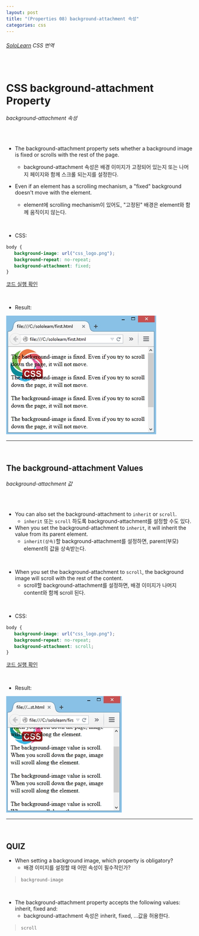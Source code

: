 ```yaml
---
layout: post
title: "(Properties 08) background-attachment 속성"
categories: css
---
```


###### [SoloLearn](https://www.sololearn.com/) CSS 번역

<br>

# CSS background-attachment Property

###### background-attachment 속성

<br>

- The background-attachment property sets whether a background image is fixed or scrolls with the rest of the page.
  - background-attachment 속성은 배경 이미지가 고정되어 있는지 또는 나머지 페이지와 함께 스크롤 되는지를 설정한다.

- Even if an element has a scrolling mechanism, a "fixed" background doesn't move with the element.
  - element에 scrolling mechanism이 있어도, "고정된" 배경은 element와 함께 움직이지 않는다.

<br>

- CSS:

```css
body {
   background-image: url("css_logo.png");
   background-repeat: no-repeat;
   background-attachment: fixed;
}
```

[코드 실행 확인](https://code.sololearn.com/551/#css)

<br>

- Result:

![img](/assets/img/css-sololearn-properties-08-01.png)

------

<br>

## The background-attachment Values

###### background-attachment 값

<br>

- You can also set the background-attachment to `inherit` or `scroll`.
  - `inherit` 또는 `scroll` 하도록 background-attachment를 설정할 수도 있다.
- When you set the background-attachment to `inherit`, it will inherit the value from its parent element.
  - `inherit(상속)`할 background-attachment를 설정하면, parent(부모) element의 값을 상속받는다.

<br>

- When you set the background-attachment to `scroll`, the background image will scroll with the rest of the content.
  - scroll할 background-attachment를 설정하면, 배경 이미지가 나머지 content와 함께 scroll 된다.

<br>

- CSS:

```css
body {
   background-image: url("css_logo.png");
   background-repeat: no-repeat;
   background-attachment: scroll;
}
```

[코드 실행 확인](https://code.sololearn.com/552/#css)

<br>

- Result:

![img](/assets/img/css-sololearn-properties-08-02.png)

------

<br>

## QUIZ

- When setting a background image, which property is obligatory?
  - 배경 이미지를 설정할 때 어떤 속성이 필수적인가?

> `background-image`

<br>

- The background-attachment property accepts the following values: inherit, fixed and:
  - background-attachment 속성은 inherit, fixed, …값을 허용한다.

> `scroll`

<br>